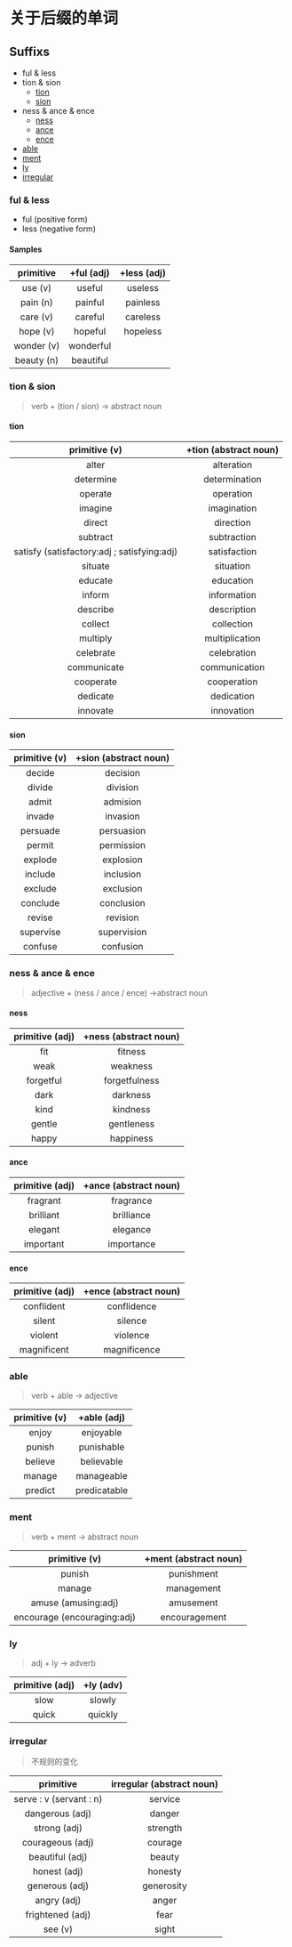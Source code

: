 # 关于后缀的单词

## Suffixs
- ful & less
- tion & sion
   - [tion](#tion)
   - [sion](#sion)
- ness & ance & ence
   - [ness](#ness)
   - [ance](#ance)
   - [ence](#ence)
- [able](#able)
- [ment](#ment)
- [ly](#ly)
- [irregular](#irregular)

### ful & less
- ful (positive form)
- less (negative form)

#### Samples  
   
| primitive         | +ful (adj)            | +less (adj)     
| :---:             | :---:                 | :---: 
| use (v)           | useful                | useless
| pain (n)          | painful               | painless
| care (v)          | careful               | careless
| hope (v)          | hopeful               | hopeless
| wonder (v)        | wonderful             |
| beauty (n)        | beautiful             |

### tion & sion
> verb + (tion / sion) -> abstract noun

#### tion
  
| primitive (v)        | +tion (abstract noun)            
| :---:             | :---:                 
| alter           | alteration                
| determine           | determination               
| operate          | operation               
| imagine         | imagination               
| direct      | direction             
| subtract       | subtraction  
| satisfy (satisfactory:adj ; satisfying:adj) | satisfaction
| situate | situation
| educate | education
| inform | information
| describe | description
| collect | collection
| multiply | multiplication
| celebrate | celebration
| communicate | communication
| cooperate | cooperation
| dedicate | dedication
| innovate | innovation

#### sion

| primitive (v)        | +sion (abstract noun)            
| :---:             | :---:                 
| decide           | decision                
| divide           | division               
| admit          | admision               
| invade         | invasion               
| persuade      | persuasion             
| permit       | permission  
| explode | explosion
| include | inclusion
| exclude | exclusion
| conclude | conclusion
| revise | revision
| supervise | supervision
| confuse | confusion

### ness & ance & ence
> adjective + (ness / ance / ence) ->abstract noun

#### ness

| primitive (adj)        | +ness (abstract noun)            
| :---:             | :---:                 
| fit           | fitness                
| weak           | weakness               
| forgetful          | forgetfulness               
| dark         | darkness               
| kind      | kindness             
| gentle       | gentleness  
| happy | happiness

#### ance

| primitive (adj)        | +ance (abstract noun)            
| :---:             | :---:                 
| fragrant           | fragrance                
| brilliant           | brilliance               
| elegant          | elegance               
| important         | importance               


#### ence

| primitive (adj)        | +ence (abstract noun)            
| :---:             | :---:                 
| conflident           | conflidence                
| silent           | silence               
| violent          | violence               
| magnificent         | magnificence


### able
> verb + able -> adjective

| primitive (v)        | +able (adj)            
| :---:             | :---:                 
| enjoy           | enjoyable                
| punish           | punishable               
| believe          | believable               
| manage         | manageable
| predict | predicatable

### ment
> verb + ment -> abstract noun

| primitive (v)        | +ment (abstract noun)            
| :---:             | :---:                 
| punish           | punishment                
| manage           | management               
| amuse (amusing:adj)         | amusement               
| encourage (encouraging:adj)         | encouragement

### ly
> adj + ly -> adverb

| primitive (adj)        | +ly (adv)            
| :---:             | :---:                 
| slow           | slowly                
| quick           | quickly               

### irregular
> 不规则的变化

| primitive         | irregular (abstract noun)            
| :---:             | :---:                 
| serve : v (servant : n)           | service                
| dangerous (adj)           | danger
| strong (adj) | strength
| courageous (adj) | courage
| beautiful (adj) | beauty
| honest (adj) | honesty
| generous (adj) | generosity
| angry (adj) | anger
| frightened (adj) | fear
| see (v) | sight


